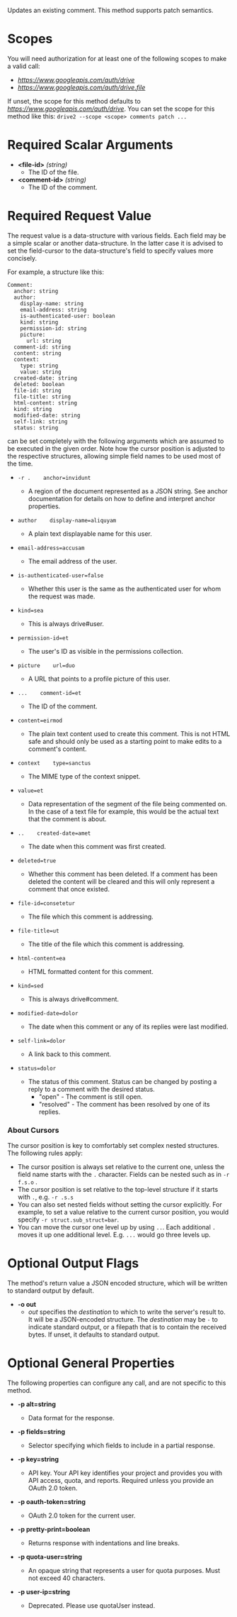 Updates an existing comment. This method supports patch semantics.
# Scopes

You will need authorization for at least one of the following scopes to make a valid call:

* *https://www.googleapis.com/auth/drive*
* *https://www.googleapis.com/auth/drive.file*

If unset, the scope for this method defaults to *https://www.googleapis.com/auth/drive*.
You can set the scope for this method like this: `drive2 --scope <scope> comments patch ...`
# Required Scalar Arguments
* **&lt;file-id&gt;** *(string)*
    - The ID of the file.
* **&lt;comment-id&gt;** *(string)*
    - The ID of the comment.
# Required Request Value

The request value is a data-structure with various fields. Each field may be a simple scalar or another data-structure.
In the latter case it is advised to set the field-cursor to the data-structure's field to specify values more concisely.

For example, a structure like this:
```
Comment:
  anchor: string
  author:
    display-name: string
    email-address: string
    is-authenticated-user: boolean
    kind: string
    permission-id: string
    picture:
      url: string
  comment-id: string
  content: string
  context:
    type: string
    value: string
  created-date: string
  deleted: boolean
  file-id: string
  file-title: string
  html-content: string
  kind: string
  modified-date: string
  self-link: string
  status: string

```

can be set completely with the following arguments which are assumed to be executed in the given order. Note how the cursor position is adjusted to the respective structures, allowing simple field names to be used most of the time.

* `-r .    anchor=invidunt`
    - A region of the document represented as a JSON string. See anchor documentation for details on how to define and interpret anchor properties.
* `author    display-name=aliquyam`
    - A plain text displayable name for this user.
* `email-address=accusam`
    - The email address of the user.
* `is-authenticated-user=false`
    - Whether this user is the same as the authenticated user for whom the request was made.
* `kind=sea`
    - This is always drive#user.
* `permission-id=et`
    - The user&#39;s ID as visible in the permissions collection.
* `picture    url=duo`
    - A URL that points to a profile picture of this user.


* `...    comment-id=et`
    - The ID of the comment.
* `content=eirmod`
    - The plain text content used to create this comment. This is not HTML safe and should only be used as a starting point to make edits to a comment&#39;s content.
* `context    type=sanctus`
    - The MIME type of the context snippet.
* `value=et`
    - Data representation of the segment of the file being commented on. In the case of a text file for example, this would be the actual text that the comment is about.

* `..    created-date=amet`
    - The date when this comment was first created.
* `deleted=true`
    - Whether this comment has been deleted. If a comment has been deleted the content will be cleared and this will only represent a comment that once existed.
* `file-id=consetetur`
    - The file which this comment is addressing.
* `file-title=ut`
    - The title of the file which this comment is addressing.
* `html-content=ea`
    - HTML formatted content for this comment.
* `kind=sed`
    - This is always drive#comment.
* `modified-date=dolor`
    - The date when this comment or any of its replies were last modified.
* `self-link=dolor`
    - A link back to this comment.
* `status=dolor`
    - The status of this comment. Status can be changed by posting a reply to a comment with the desired status.  
        - &#34;open&#34; - The comment is still open. 
        - &#34;resolved&#34; - The comment has been resolved by one of its replies.


### About Cursors

The cursor position is key to comfortably set complex nested structures. The following rules apply:

* The cursor position is always set relative to the current one, unless the field name starts with the `.` character. Fields can be nested such as in `-r f.s.o` .
* The cursor position is set relative to the top-level structure if it starts with `.`, e.g. `-r .s.s`
* You can also set nested fields without setting the cursor explicitly. For example, to set a value relative to the current cursor position, you would specify `-r struct.sub_struct=bar`.
* You can move the cursor one level up by using `..`. Each additional `.` moves it up one additional level. E.g. `...` would go three levels up.


# Optional Output Flags

The method's return value a JSON encoded structure, which will be written to standard output by default.

* **-o out**
    - *out* specifies the *destination* to which to write the server's result to.
      It will be a JSON-encoded structure.
      The *destination* may be `-` to indicate standard output, or a filepath that is to contain the received bytes.
      If unset, it defaults to standard output.
# Optional General Properties

The following properties can configure any call, and are not specific to this method.

* **-p alt=string**
    - Data format for the response.

* **-p fields=string**
    - Selector specifying which fields to include in a partial response.

* **-p key=string**
    - API key. Your API key identifies your project and provides you with API access, quota, and reports. Required unless you provide an OAuth 2.0 token.

* **-p oauth-token=string**
    - OAuth 2.0 token for the current user.

* **-p pretty-print=boolean**
    - Returns response with indentations and line breaks.

* **-p quota-user=string**
    - An opaque string that represents a user for quota purposes. Must not exceed 40 characters.

* **-p user-ip=string**
    - Deprecated. Please use quotaUser instead.
